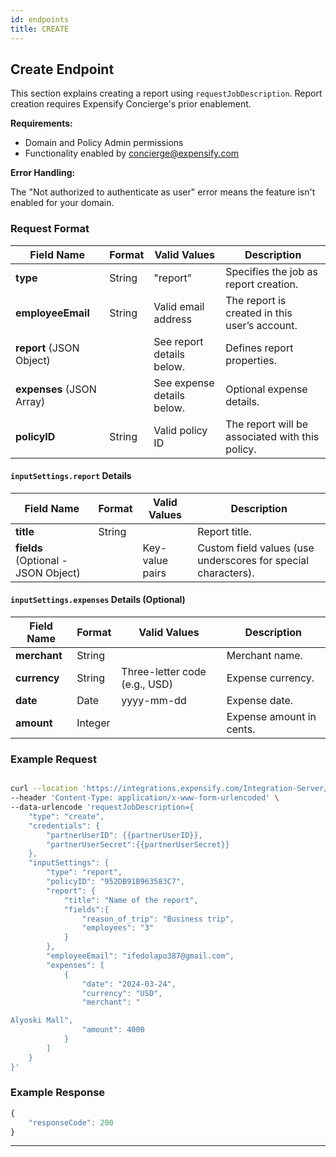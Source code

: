 ```yaml
---
id: endpoints
title: CREATE
---
```


## Create Endpoint

This section explains creating a report using `requestJobDescription`. Report creation requires Expensify Concierge's prior enablement.

**Requirements:**

- Domain and Policy Admin permissions
- Functionality enabled by [concierge@expensify.com](mailto:concierge@expensify.com)

**Error Handling:**

The "Not authorized to authenticate as user" error means the feature isn't enabled for your domain.

### Request Format

| Field Name | Format | Valid Values | Description |
| --- | --- | --- | --- |
| **type** | String | "report" | Specifies the job as report creation. |
| **employeeEmail** | String | Valid email address | The report is created in this user’s account. |
| **report** (JSON Object) | | See report details below. | Defines report properties. |
| **expenses** (JSON Array) | | See expense details below. | Optional expense details. |
| **policyID** | String | Valid policy ID | The report will be associated with this policy. |

#### `inputSettings.report` Details

| Field Name | Format | Valid Values | Description |
| --- | --- | --- | --- |
| **title** | String | | Report title. |
| **fields** (Optional - JSON Object) | | Key-value pairs | Custom field values (use underscores for special characters). |

#### `inputSettings.expenses` Details (Optional)

| Field Name | Format | Valid Values | Description |
| --- | --- | --- | --- |
| **merchant** | String | | Merchant name. |
| **currency** | String | Three-letter code (e.g., USD) | Expense currency. |
| **date** | Date | yyyy-mm-dd | Expense date. |
| **amount** | Integer | | Expense amount in cents. |

### Example Request

```bash

curl --location 'https://integrations.expensify.com/Integration-Server/ExpensifyIntegrations' \
--header 'Content-Type: application/x-www-form-urlencoded' \
--data-urlencode 'requestJobDescription={
    "type": "create",
    "credentials": {
        "partnerUserID": {{partnerUserID}},
        "partnerUserSecret":{{partnerUserSecret}}
    },
    "inputSettings": {
        "type": "report",
        "policyID": "952DB91B963583C7",
        "report": {
            "title": "Name of the report",
            "fields":{
                "reason_of_trip": "Business trip",
                "employees": "3"
            }
        },
        "employeeEmail": "ifedolapo387@gmail.com",
        "expenses": [
            {
                "date": "2024-03-24",
                "currency": "USD",
                "merchant": "

Alyoski Mall",
                "amount": 4000
            }
        ]
    }
}'
```
### Example Response



```JavaScript
{
    "responseCode": 200
}
```
---
